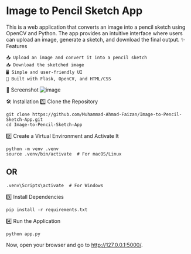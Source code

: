# **Image to Pencil Sketch App**
This is a web application that converts an image into a pencil sketch using OpenCV and Python. The app provides an intuitive interface where users can upload an image, generate a sketch, and download the final output.
✨ Features

    📤 Upload an image and convert it into a pencil sketch
    📥 Download the sketched image
    🖥️ Simple and user-friendly UI
    🔧 Built with Flask, OpenCV, and HTML/CSS
    
📸 Screenshot
![image](https://github.com/user-attachments/assets/d41a71e4-5fdc-439d-9cfe-60b83467d8a3)

🛠️ Installation
1️⃣ Clone the Repository

    git clone https://github.com/Muhammad-Ahmad-Faizan/Image-to-Pencil-Sketch-App.git
    cd Image-to-Pencil-Sketch-App

2️⃣ Create a Virtual Environment and Activate It

    python -m venv .venv
    source .venv/bin/activate  # For macOS/Linux
## OR
    .venv\Scripts\activate  # For Windows

3️⃣ Install Dependencies

    pip install -r requirements.txt

4️⃣ Run the Application

    python app.py

Now, open your browser and go to http://127.0.0.1:5000/.

